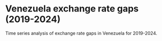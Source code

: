 # Venezuela exchange rate gaps (2019-2024)

Time series analysis of exchange rate gaps in Venezuela for 2019-2024.
